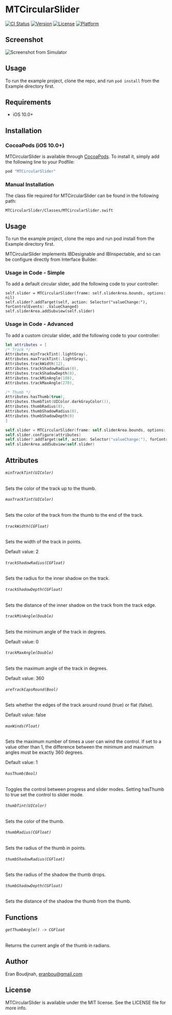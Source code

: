 # MTCircularSlider

[![CI Status](http://img.shields.io/travis/EranBoudjnah/MTCircularSlider.svg?style=flat)](https://travis-ci.org/EranBoudjnah/MTCircularSlider)
[![Version](https://img.shields.io/cocoapods/v/MTCircularSlider.svg?style=flat)](http://cocoapods.org/pods/MTCircularSlider)
[![License](https://img.shields.io/cocoapods/l/MTCircularSlider.svg?style=flat)](https://github.com/EranBoudjnah/MTCircularSlider/blob/master/LICENSE)
[![Platform](https://img.shields.io/cocoapods/p/MTCircularSlider.svg?style=flat)](https://developer.apple.com/swift/resources/)

## Screenshot

![Screenshot from Simulator](https://user-images.githubusercontent.com/24318356/106140467-7e209880-6177-11eb-932a-3541f05273e9.gif)

## Usage

To run the example project, clone the repo, and run `pod install` from the Example directory first.

## Requirements

- iOS 10.0+

## Installation

### CocoaPods (iOS 10.0+)

MTCircularSlider is available through [CocoaPods](http://cocoapods.org). To install
it, simply add the following line to your Podfile:

```ruby
pod "MTCircularSlider"
```

### Manual Installation

The class file required for MTCircularSlider can be found in the following path:

```
MTCircularSlider/Classes/MTCircularSlider.swift
```

## Usage

To run the example project, clone the repo and run pod install from the Example directory first.

MTCircularSlider implements IBDesignable and IBInspectable, and so can be configure directly from Interface Builder.


### Usage in Code - Simple

To add a default circular slider, add the following code to your controller:

```
self.slider = MTCircularSlider(frame: self.sliderArea.bounds, options: nil)
self.slider?.addTarget(self, action: Selector("valueChange:"), forControlEvents: .ValueChanged)
self.sliderArea.addSubview(self.slider)
```

### Usage in Code - Advanced

To add a custom circular slider, add the following code to your controller:

```swift
let attributes = [
/* Track */
Attributes.minTrackTint(.lightGray),
Attributes.maxTrackTint(.lightGray),
Attributes.trackWidth(12),
Attributes.trackShadowRadius(0),
Attributes.trackShadowDepth(0),
Attributes.trackMinAngle(180),
Attributes.trackMaxAngle(270),

/* Thumb */
Attributes.hasThumb(true),
Attributes.thumbTint(UIColor.darkGrayColor()),
Attributes.thumbRadius(8),
Attributes.thumbShadowRadius(0),
Attributes.thumbShadowDepth(0)
]

self.slider = MTCircularSlider(frame: self.sliderArea.bounds, options: nil)
self.slider.configure(attributes)
self.slider?.addTarget(self, action: Selector("valueChange:"), forControlEvents: .ValueChanged)
self.sliderArea.addSubview(self.slider)
```

## Attributes

###### ``minTrackTint(UIColor)``

Sets the color of the track up to the thumb.

###### ``maxTrackTint(UIColor)``

Sets the color of the track from the thumb to the end of the track.

###### ``trackWidth(CGFloat)``

Sets the width of the track in points.

Default value: 2

###### ``trackShadowRadius(CGFloat)``

Sets the radius for the inner shadow on the track.

###### ``trackShadowDepth(CGFloat)``

Sets the distance of the inner shadow on the track from the track edge.

###### ``trackMinAngle(Double)``

Sets the minimum angle of the track in degrees.

Default value: 0

###### ``trackMaxAngle(Double)``

Sets the maximum angle of the track in degrees.

Default value: 360

###### ``areTrackCapsRound(Bool)``

Sets whether the edges of the track around round (true) or flat (false).

Default value: false

###### ``maxWinds(Float)``

Sets the maximum number of times a user can wind the control. If set to a value
other than 1, the difference between the minimum and maximum angles must be
exactly 360 degrees.

Default value: 1

###### ``hasThumb(Bool)``

Toggles the control between progress and slider modes. Setting hasThumb to true
set the control to slider mode.

###### ``thumbTint(UIColor)``

Sets the color of the thumb.

###### ``thumbRadius(CGFloat)``

Sets the radius of the thumb in points.

###### ``thumbShadowRadius(CGFloat)``

Sets the radius of the shadow the thumb drops.

###### ``thumbShadowDepth(CGFloat)``

Sets the distance of the shadow the thumb from the thumb.

## Functions

###### ``getThumbAngle() -> CGFloat``

Returns the current angle of the thumb in radians.


## Author

Eran Boudjnah, eranbou@gmail.com

## License

MTCircularSlider is available under the MIT license. See the LICENSE file for more info.
